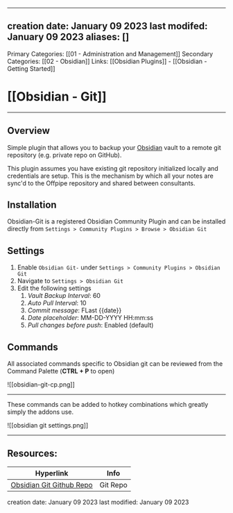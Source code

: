 
---
creation date: January 09 2023
last modifed: January 09 2023
aliases: []
---
Primary Categories: [[01 - Administration and Management]]
Secondary Categories:  [[02 - Obsidian]]
Links: [[Obsidian Plugins]] - [[Obsidian - Getting Started]]

# [[Obsidian - Git]]
***
## Overview
Simple plugin that allows you to backup your [Obsidian](https://obsidian.md) vault to a remote git repository (e.g. private repo on GitHub). 

This plugin assumes you have existing git repository initialized locally and credentials are setup. This is the mechanism by which all your notes are sync'd to the Offpipe repository and shared between consultants.

## Installation
Obsidian-Git is a registered Obsidian Community Plugin and can be installed directly from `Settings > Community Plugins > Browse > Obsidian Git`

## Settings
1. Enable `Obsidian Git-` under `Settings > Community Plugins > Obsidian Git`
2. Navigate to `Settings > Obsidian Git`
3. Edit the following settings
	1. *Vault Backup Interval*: 60
	2. *Auto Pull Interval*: 10
	3. *Commit message*: FLast {{date}}
	4. *Date placeholder*: MM-DD-YYYY HH:mm:ss
	5. *Pull changes before push*: Enabled (default)

## Commands
All associated commands specific to Obsidian git can be reviewed from the Command Palette (**CTRL + P** to open)

![[obsidian-git-cp.png]]

***
These commands can be added to hotkey combinations which greatly simply the addons use.

![[obsidian git settings.png]]


***
## Resources:

| Hyperlink | Info |
| --------- | ---- |
| [Obsidian Git Github Repo](https://github.com/denolehov/obsidian-git) | Git Repo | 

creation date: January 09 2023
last modified: January 09 2023